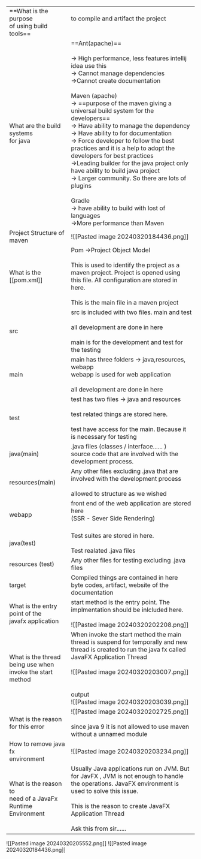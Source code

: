 
|                                                               |                                                                                                                                                                                                                                                                                                                                                                                                                                                                                                                                                                                                                                                                                                           |
| ------------------------------------------------------------- | --------------------------------------------------------------------------------------------------------------------------------------------------------------------------------------------------------------------------------------------------------------------------------------------------------------------------------------------------------------------------------------------------------------------------------------------------------------------------------------------------------------------------------------------------------------------------------------------------------------------------------------------------------------------------------------------------------- |
| ==What is the purpose <br>of using build tools==              | to compile and artifact the project<br><br>                                                                                                                                                                                                                                                                                                                                                                                                                                                                                                                                                                                                                                                               |
| What are the build systems<br>for java                        | ==Ant(apache)==<br><br>-> High performance, less features intellij idea use this<br>-> Cannot manage dependencies<br>->Cannot create documentation<br> <br>Maven (apache) <br>-> ==purpose of the maven giving a universal build system  for the developers==<br>-> Have ability to manage the dependency<br>-> Have ability to for documentation<br>-> Force developer to follow the best practices and it is a help to adopt the developers for best practices<br>->Leading builder for the java project only have ability to build java project<br>-> Larger community. So there are lots of plugins<br><br>Gradle<br>-> have ability to build with lost of languages<br>->More performance than Maven |
| Project Structure of <br>maven                                | ![[Pasted image 20240320184436.png]]                                                                                                                                                                                                                                                                                                                                                                                                                                                                                                                                                                                                                                                                      |
| What is the <br>[[pom.xml]]                                   | Pom ->Project Object Model<br><br>This is used to identify the project as a maven project. Project is opened using this file. All configuration are stored in here.<br><br>This is the main file in a maven project                                                                                                                                                                                                                                                                                                                                                                                                                                                                                       |
| src                                                           | src is included with two files. main and test<br><br>all development are done in here<br><br>main is for the development and test for the testing                                                                                                                                                                                                                                                                                                                                                                                                                                                                                                                                                         |
| main                                                          | main has three folders -> java,resources, webapp<br>webapp is used for web application<br><br>all development are done in here                                                                                                                                                                                                                                                                                                                                                                                                                                                                                                                                                                            |
| test                                                          | test has two files -> java and resources<br><br>test related things are stored here.<br><br>test have access for the main. Because it is necessary for testing                                                                                                                                                                                                                                                                                                                                                                                                                                                                                                                                            |
| java(main)                                                    | .java files (classes / interface...... )<br>source code that are involved with the development process.                                                                                                                                                                                                                                                                                                                                                                                                                                                                                                                                                                                                   |
| resources(main)                                               | Any other files excluding .java that are involved with the development process<br><br>allowed to structure as we wished                                                                                                                                                                                                                                                                                                                                                                                                                                                                                                                                                                                   |
| webapp                                                        | front end of the web application are stored here<br>(SSR - Sever Side Rendering)<br><br>                                                                                                                                                                                                                                                                                                                                                                                                                                                                                                                                                                                                                  |
| java(test)                                                    | Test suites are stored in here. <br><br>Test realated .java files                                                                                                                                                                                                                                                                                                                                                                                                                                                                                                                                                                                                                                         |
| resources (test)                                              | Any other files for testing excluding .java files                                                                                                                                                                                                                                                                                                                                                                                                                                                                                                                                                                                                                                                         |
| target                                                        | Compiled things are contained in here<br>byte codes, artifact, website of the documentation                                                                                                                                                                                                                                                                                                                                                                                                                                                                                                                                                                                                               |
| What is the entry point of the <br>javafx application         | start method is the entry point. The implmentation should be inlcluded here.<br><br>![[Pasted image 20240320202208.png]]                                                                                                                                                                                                                                                                                                                                                                                                                                                                                                                                                                                  |
| What is the thread <br>being use when invoke the start method | When invoke the start method the main thread is suspend for temporally and new thread is created to run the java fx called JavaFX Application Thread<br><br>![[Pasted image 20240320203007.png]]<br><br><br>output <br>![[Pasted image 20240320203039.png]]                                                                                                                                                                                                                                                                                                                                                                                                                                               |
| What is the reason <br>for this error                         | ![[Pasted image 20240320202725.png]]<br><br>since java 9 it is not allowed to use maven without a unnamed module                                                                                                                                                                                                                                                                                                                                                                                                                                                                                                                                                                                          |
| How to remove java fx <br>environment                         | ![[Pasted image 20240320203234.png]]                                                                                                                                                                                                                                                                                                                                                                                                                                                                                                                                                                                                                                                                      |
| What is the reason to<br>need of a JavaFx Runtime Environment | Usually Java applications run on JVM. But for JavFX , JVM is not enough to handle the operations. JavaFX environment is used to solve this issue.<br><br>This is the reason to create JavaFX Application Thread<br><br>Ask this from sir......                                                                                                                                                                                                                                                                                                                                                                                                                                                            |

![[Pasted image 20240320205552.png]]
![[Pasted image 20240320184436.png]]
